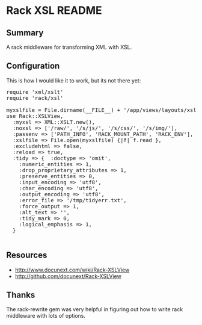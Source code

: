 # Rack XSL README

Summary
-------

A rack middleware for transforming XML with XSL.

Configuration
-------------

This is how I would like it to work, but its not there yet:

<pre class="sh_ruby">
require 'xml/xslt'
require 'rack/xsl'

myxslfile = File.dirname(__FILE__) + '/app/views/layouts/xsl/html_main.xsl'
use Rack::XSLView,
  :myxsl => XML::XSLT.new(),
  :noxsl => ['/raw/', '/s/js/', '/s/css/', '/s/img/'],
  :passenv => ['PATH_INFO', 'RACK_MOUNT_PATH', 'RACK_ENV'],
  :xslfile => File.open(myxslfile) {|f| f.read },
  :excludehtml => false,
  :reload => true,
  :tidy => {  :doctype => 'omit',
    :numeric_entities => 1,
    :drop_proprietary_attributes => 1,
    :preserve_entities => 0,
    :input_encoding => 'utf8',
    :char_encoding => 'utf8',
    :output_encoding => 'utf8',
    :error_file => '/tmp/tidyerr.txt',
    :force_output => 1,
    :alt_text => '', 
    :tidy_mark => 0,
    :logical_emphasis => 1,
  }

</pre>


Resources
---------

* <http://www.docunext.com/wiki/Rack-XSLView>
* <http://github.com/docunext/Rack-XSLView>


Thanks
------

The rack-rewrite gem was very helpful in figuring out how to write rack middleware with lots of options.

